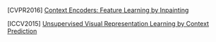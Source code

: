 [CVPR2016] [Context Encoders: Feature Learning by Inpainting](https://arxiv.org/abs/1604.07379)

[ICCV2015] [Unsupervised Visual Representation Learning by Context Prediction](https://arxiv.org/abs/1505.05192)
